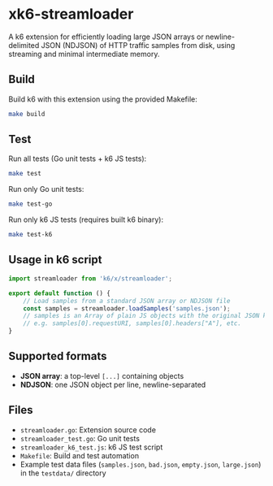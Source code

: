 # xk6-streamloader

A k6 extension for efficiently loading large JSON arrays or newline-delimited JSON (NDJSON) of HTTP traffic samples from disk, using streaming and minimal intermediate memory.

## Build

Build k6 with this extension using the provided Makefile:

```sh
make build
```

## Test

Run all tests (Go unit tests + k6 JS tests):

```sh
make test
```

Run only Go unit tests:

```sh
make test-go
```

Run only k6 JS tests (requires built k6 binary):

```sh
make test-k6
```

## Usage in k6 script

```js
import streamloader from 'k6/x/streamloader';

export default function () {
    // Load samples from a standard JSON array or NDJSON file
    const samples = streamloader.loadSamples('samples.json');
    // samples is an Array of plain JS objects with the original JSON keys
    // e.g. samples[0].requestURI, samples[0].headers["A"], etc.
}
```

## Supported formats

- **JSON array**: a top-level `[...]` containing objects
- **NDJSON**: one JSON object per line, newline-separated

## Files

- `streamloader.go`: Extension source code
- `streamloader_test.go`: Go unit tests
- `streamloader_k6_test.js`: k6 JS test script
- `Makefile`: Build and test automation
- Example test data files (`samples.json`, `bad.json`, `empty.json`, `large.json`) in the `testdata/` directory
